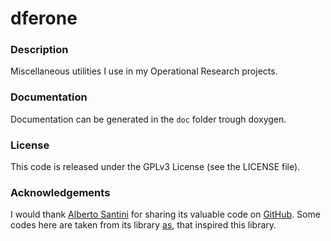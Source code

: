 # dferone

### Description
Miscellaneous utilities I use in my Operational Research projects.

### Documentation
Documentation can be generated in the `doc` folder trough doxygen.

### License
This code is released under the GPLv3 License (see the LICENSE file).

### Acknowledgements
I would thank [Alberto Santini](http://santini.in/) for sharing its valuable code on [GitHub](https://github.com/alberto-santini).
Some codes here are taken from its library [as](https://github.com/alberto-santini/as), that inspired this library. 
